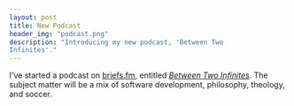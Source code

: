 ```yaml
---
layout: post
title: New Podcast
header_img: "podcast.png"
description: "Introducing my new podcast, 'Between Two
Infinites'."
---
```

<p>I've started a podcast on <a
href="https://www.briefs.fm">briefs.fm</a>, entitled <a
href="https://www.briefs.fm/speric"><i>Between Two Infinites</i></a>.
The subject matter will be a mix of software development, philosophy, theology, and soccer.</p>
